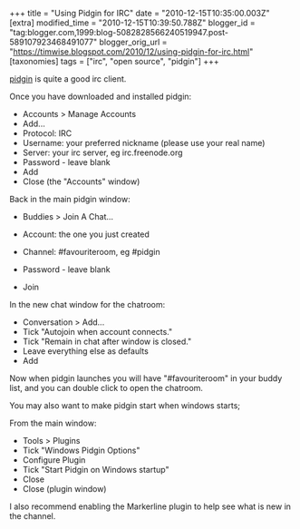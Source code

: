 +++
title = "Using Pidgin for IRC"
date = "2010-12-15T10:35:00.003Z"
[extra]
modified_time = "2010-12-15T10:39:50.788Z"
blogger_id = "tag:blogger.com,1999:blog-5082828566240519947.post-589107923468491077"
blogger_orig_url = "https://timwise.blogspot.com/2010/12/using-pidgin-for-irc.html"
[taxonomies]
tags = ["irc", "open source", "pidgin"]
+++

[pidgin](http://pidgin.im/ "http://pidgin.im/") is quite a good irc client.

Once you have downloaded and installed pidgin:

*   Accounts > Manage Accounts
*   Add...
*   Protocol: IRC
*   Username: your preferred nickname (please use your real name)
*   Server: your irc server, eg irc.freenode.org
*   Password - leave blank
*   Add
*   Close (the "Accounts" window)

Back in the main pidgin window:

*   Buddies > Join A Chat...
*   Account: the one you just created
*   Channel: #favouriteroom, eg #pidgin  

*   Password - leave blank
*   Join

In the new chat window for the chatroom:

*   Conversation > Add...
*   Tick "Autojoin when account connects."
*   Tick "Remain in chat after window is closed."
*   Leave everything else as defaults
*   Add

Now when pidgin launches you will have "#favouriteroom" in your buddy list, and you can double click to open the chatroom.

You may also want to make pidgin start when windows starts;

From the main window:

*   Tools > Plugins
*   Tick "Windows Pidgin Options"
*   Configure Plugin
*   Tick "Start Pidgin on Windows startup"
*   Close
*   Close (plugin window)

I also recommend enabling the Markerline plugin to help see what is new in the channel.
